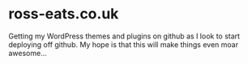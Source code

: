ross-eats.co.uk
===============

Getting my WordPress themes and plugins on github as I look to start deploying off github. My hope is that this will make things even moar awesome...

